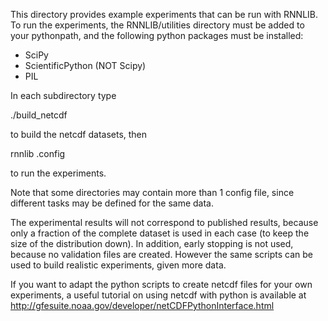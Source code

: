 This directory provides example experiments that can be run with RNNLIB. 
To run the experiments, the RNNLIB/utilities directory must be added to your pythonpath, 
and the following python packages must be installed:

- SciPy
- ScientificPython (NOT Scipy)
- PIL
 
In each subdirectory type 

./build_netcdf

to build the netcdf datasets, then

rnnlib <TASK>.config

to run the experiments. 

Note that some directories may contain more than 1 config file, since different tasks may be defined for the same data.

The experimental results will not correspond to published results, because only a fraction of the complete dataset 
is used in each case (to keep the size of the distribution down). 
In addition, early stopping is not used, because no validation files are created. 
However the same scripts can be used to build realistic experiments, given more data.

If you want to adapt the python scripts to create netcdf files for your own experiments, 
a useful tutorial on using netcdf with python is available at http://gfesuite.noaa.gov/developer/netCDFPythonInterface.html
